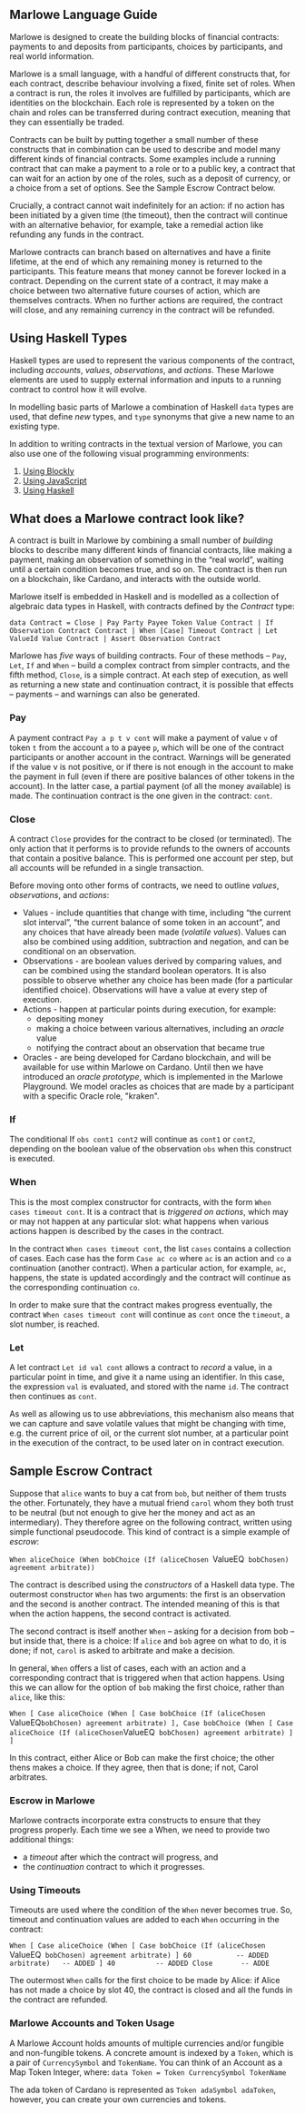 


## Marlowe Language Guide
Marlowe is designed to create the building blocks of financial contracts: payments to and deposits from participants, choices by participants, and real world information. 

Marlowe is a small language, with a handful of different constructs that, for each contract, describe behaviour involving a fixed, finite set of roles. When a contract is run, the roles it involves are fulfilled by participants, which are identities on the blockchain. Each role is represented by a token on the chain and roles can be transferred during contract execution, meaning that they can essentially be traded. 

Contracts can be built by putting together a small number of these constructs that in combination can be used to describe and model many different kinds of financial contracts. Some examples include a running contract that can make a payment to a role or to a public key, a contract that can wait for an action by one of the roles, such as a deposit of currency, or a choice from a set of options. See the Sample Escrow Contract below.

Crucially, a contract cannot wait indefinitely for an action: if no action has been initiated by a given time (the timeout), then the contract will continue with an alternative behavior, for example, take a remedial action like refunding any funds in the contract. 

Marlowe contracts can branch based on alternatives and have a finite lifetime, at the end of which any remaining money is returned to the participants. This feature means that money cannot be forever locked in a contract. Depending on the current state of a contract, it may make a choice between two alternative future courses of action, which are themselves contracts. When no further actions are required, the contract will close, and any remaining currency in the contract will be refunded.

## Using Haskell Types
Haskell types are used to represent the various components of the contract, including *accounts*, *values*, *observations*, and *actions*. These Marlowe elements are used to supply external information and inputs to a running contract to control how it will evolve.

In modelling basic parts of Marlowe a combination of Haskell `data` types are used, that define *new* types, and `type` synonyms that give a new name to an existing type.

In addition to writing contracts in the textual version of Marlowe, you can also use one of the following visual programming environments:
1. [Using Blockly](https://docs.cardano.org/en/latest/marlowe/get-started-blockly.html)
2. [Using JavaScript](https://docs.cardano.org/en/latest/marlowe/get-started-haskell.html)
3. [Using Haskell](https://docs.cardano.org/en/latest/marlowe/get-started-js.html)

## What does a Marlowe contract look like?
A contract is built in Marlowe by combining a small number of *building* blocks to describe many different kinds of financial contracts, like making a payment, making an observation of something in the “real world”, waiting until a certain condition becomes true, and so on. The contract is then run on a blockchain, like Cardano, and interacts with the outside world. 

Marlowe itself is embedded in Haskell and is modelled as a collection of algebraic data types in Haskell, with contracts defined by the *Contract* type:

`data Contract = Close
              | Pay Party Payee Token Value Contract
              | If Observation Contract Contract
              | When [Case] Timeout Contract
              | Let ValueId Value Contract
              | Assert Observation Contract`

Marlowe has *five* ways of building contracts. Four of these methods – `Pay`, `Let`, `If` and `When` – build a complex contract from simpler contracts, and the fifth method, `Close`, is a simple contract. At each step of execution, as well as returning a new state and continuation contract, it is possible that effects – payments – and warnings can also be generated.

### Pay
A payment contract `Pay a p t v cont` will make a payment of value `v` of token `t` from the account `a` to a payee `p`, which will be one of the contract participants or another account in the contract. Warnings will be generated if the value v is not positive, or if there is not enough in the account to make the payment in full (even if there are positive balances of other tokens in the account). In the latter case, a partial payment (of all the money available) is made. The continuation contract is the one given in the contract: `cont`.

### Close
A contract `Close` provides for the contract to be closed (or terminated). The only action that it performs is to provide refunds to the owners of accounts that contain a positive balance. This is performed one account per step, but all accounts will be refunded in a single transaction.

Before moving onto other forms of contracts, we need to outline *values*, *observations*, and *actions*:

- Values - include quantities that change with time, including “the current slot interval”, “the current balance of some token in an account”, and any choices that have already been made (*volatile values*). Values can also be combined using addition, subtraction and negation, and can be conditional on an observation.
- Observations - are boolean values derived by comparing values, and can be combined using the standard boolean operators. It is also possible to observe whether any choice has been made (for a particular identified choice). Observations will have a value at every step of execution. 
- Actions - happen at particular points during execution, for example:
    - depositing money
    - making a choice between various alternatives, including an *oracle* value
    - notifying the contract about an observation that became true
- Oracles - are being developed for Cardano blockchain, and will be available for use within Marlowe on Cardano. Until then we have introduced an *oracle prototype*, which is implemented in the Marlowe Playground. We model oracles as choices that are made by a participant with a specific Oracle role, "kraken".

### If
The conditional If `obs cont1 cont2` will continue as `cont1` or `cont2`, depending on the boolean value of the observation `obs` when this construct is executed.

### When
This is the most complex constructor for contracts, with the form `When cases timeout cont`. It is a contract that is *triggered on actions*, which may or may not happen at any particular slot: what happens when various actions happen is described by the cases in the contract.

In the contract `When cases timeout cont`, the list `cases` contains a collection of cases. Each case has the form `Case ac co` where `ac` is an action and `co` a continuation (another contract). When a particular action, for example, `ac`, happens, the state is updated accordingly and the contract will continue as the corresponding continuation `co`.

In order to make sure that the contract makes progress eventually, the contract `When cases timeout cont` will continue as `cont` once the `timeout`, a slot number, is reached.

### Let
A let contract `Let id val cont` allows a contract to *record* a value, in a particular point in time, and give it a name using an identifier. In this case, the expression `val` is evaluated, and stored with the name `id`. The contract then continues as `cont`.

As well as allowing us to use abbreviations, this mechanism also means that we can capture and save volatile values that might be changing with time, e.g. the current price of oil, or the current slot number, at a particular point in the execution of the contract, to be used later on in contract execution.

## Sample Escrow Contract
Suppose that `alice` wants to buy a cat from `bob`, but neither of them trusts the other. Fortunately, they have a mutual friend `carol` whom they both trust to be neutral (but not enough to give her the money and act as an intermediary). They therefore agree on the following contract, written using simple functional pseudocode. This kind of contract is a simple example of *escrow*:

`When aliceChoice
     (When bobChoice
           (If (aliceChosen `ValueEQ` bobChosen)
               agreement
               arbitrate))`

The contract is described using the *constructors* of a Haskell data type. The outermost constructor `When` has two arguments: the first is an observation and the second is another contract. The intended meaning of this is that when the action happens, the second contract is activated.

The second contract is itself another `When` – asking for a decision from bob – but inside that, there is a choice: If `alice` and `bob` agree on what to do, it is done; if not, `carol` is asked to arbitrate and make a decision.

In general, `When` offers a list of cases, each with an action and a corresponding contract that is triggered when that action happens. Using this we can allow for the option of `bob` making the first choice, rather than `alice`, like this:

`When [ Case aliceChoice
              (When [ Case bobChoice
                          (If (aliceChosen `ValueEQ` bobChosen)
                             agreement
                             arbitrate) ],
        Case bobChoice
              (When [ Case aliceChoice
                          (If (aliceChosen `ValueEQ` bobChosen)
                              agreement
                              arbitrate) ]
       ]`

In this contract, either Alice or Bob can make the first choice; the other thens makes a choice. If they agree, then that is done; if not, Carol arbitrates. 

### Escrow in Marlowe
Marlowe contracts incorporate extra constructs to ensure that they progress properly. Each time we see a When, we need to provide two additional things:
- a *timeout* after which the contract will progress, and
- the *continuation* contract to which it progresses.

### Using Timeouts
Timeouts are used where the condition of the `When` never becomes true. So, timeout and continuation values are added to each `When` occurring in the contract:

 `​When [ Case aliceChoice
             ​(When [ Case bobChoice
                         ​(If (aliceChosen `ValueEQ` bobChosen)
                            ​agreement
                            ​arbitrate) ]
                   ​60           -- ADDED
                   ​arbitrate)   -- ADDED
       ​]
       ​40          -- ADDED
       ​Close       -- ADDE`

The outermost `When` calls for the first choice to be made by Alice: if Alice has not made a choice by slot 40, the contract is closed and all the funds in the contract are refunded.

### Marlowe Accounts and Token Usage
A Marlowe Account holds amounts of multiple currencies and/or fungible and non-fungible tokens. A concrete amount is indexed by a `Token`, which is a pair of `CurrencySymbol` and `TokenName`. You can think of an Account as a Map Token Integer, where:
`data Token = Token CurrencySymbol TokenName`

The ada token of Cardano is represented as `Token adaSymbol adaToken`, however, you can create your own currencies and tokens. 
